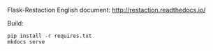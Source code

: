 Flask-Restaction English document:
http://restaction.readthedocs.io/

Build:

    pip install -r requires.txt
    mkdocs serve
